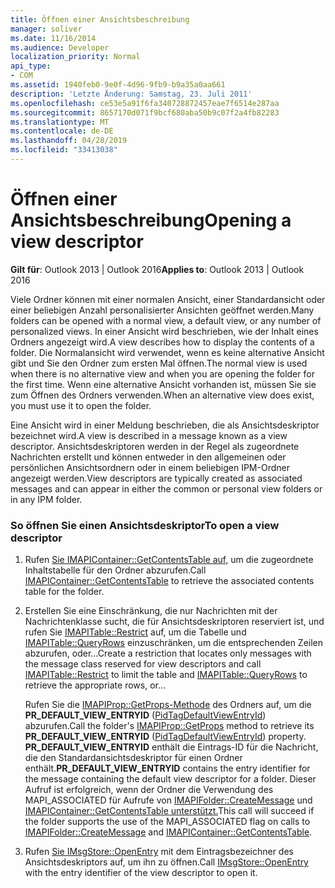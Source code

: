 ```yaml
---
title: Öffnen einer Ansichtsbeschreibung
manager: soliver
ms.date: 11/16/2014
ms.audience: Developer
localization_priority: Normal
api_type:
- COM
ms.assetid: 1940feb0-9e0f-4d96-9fb9-b9a35a0aa661
description: 'Letzte Änderung: Samstag, 23. Juli 2011'
ms.openlocfilehash: ce53e5a91f6fa340728872457eae7f6514e287aa
ms.sourcegitcommit: 8657170d071f9bcf680aba50b9c07f2a4fb82283
ms.translationtype: MT
ms.contentlocale: de-DE
ms.lasthandoff: 04/28/2019
ms.locfileid: "33413038"
---
```

# <a name="opening-a-view-descriptor"></a><span data-ttu-id="ae889-103">Öffnen einer Ansichtsbeschreibung</span><span class="sxs-lookup"><span data-stu-id="ae889-103">Opening a view descriptor</span></span>
  
<span data-ttu-id="ae889-104">**Gilt für**: Outlook 2013 | Outlook 2016</span><span class="sxs-lookup"><span data-stu-id="ae889-104">**Applies to**: Outlook 2013 | Outlook 2016</span></span> 
  
<span data-ttu-id="ae889-105">Viele Ordner können mit einer normalen Ansicht, einer Standardansicht oder einer beliebigen Anzahl personalisierter Ansichten geöffnet werden.</span><span class="sxs-lookup"><span data-stu-id="ae889-105">Many folders can be opened with a normal view, a default view, or any number of personalized views.</span></span> <span data-ttu-id="ae889-106">In einer Ansicht wird beschrieben, wie der Inhalt eines Ordners angezeigt wird.</span><span class="sxs-lookup"><span data-stu-id="ae889-106">A view describes how to display the contents of a folder.</span></span> <span data-ttu-id="ae889-107">Die Normalansicht wird verwendet, wenn es keine alternative Ansicht gibt und Sie den Ordner zum ersten Mal öffnen.</span><span class="sxs-lookup"><span data-stu-id="ae889-107">The normal view is used when there is no alternative view and when you are opening the folder for the first time.</span></span> <span data-ttu-id="ae889-108">Wenn eine alternative Ansicht vorhanden ist, müssen Sie sie zum Öffnen des Ordners verwenden.</span><span class="sxs-lookup"><span data-stu-id="ae889-108">When an alternative view does exist, you must use it to open the folder.</span></span>
  
<span data-ttu-id="ae889-109">Eine Ansicht wird in einer Meldung beschrieben, die als Ansichtsdeskriptor bezeichnet wird.</span><span class="sxs-lookup"><span data-stu-id="ae889-109">A view is described in a message known as a view descriptor.</span></span> <span data-ttu-id="ae889-110">Ansichtsdeskriptoren werden in der Regel als zugeordnete Nachrichten erstellt und können entweder in den allgemeinen oder persönlichen Ansichtsordnern oder in einem beliebigen IPM-Ordner angezeigt werden.</span><span class="sxs-lookup"><span data-stu-id="ae889-110">View descriptors are typically created as associated messages and can appear in either the common or personal view folders or in any IPM folder.</span></span>
  
### <a name="to-open-a-view-descriptor"></a><span data-ttu-id="ae889-111">So öffnen Sie einen Ansichtsdeskriptor</span><span class="sxs-lookup"><span data-stu-id="ae889-111">To open a view descriptor</span></span>
  
1. <span data-ttu-id="ae889-112">Rufen [Sie IMAPIContainer::GetContentsTable auf,](imapicontainer-getcontentstable.md) um die zugeordnete Inhaltstabelle für den Ordner abzurufen.</span><span class="sxs-lookup"><span data-stu-id="ae889-112">Call [IMAPIContainer::GetContentsTable](imapicontainer-getcontentstable.md) to retrieve the associated contents table for the folder.</span></span> 
    
2. <span data-ttu-id="ae889-113">Erstellen Sie eine Einschränkung, die nur Nachrichten mit der Nachrichtenklasse sucht, die für Ansichtsdeskriptoren reserviert ist, und rufen Sie [IMAPITable::Restrict](imapitable-restrict.md) auf, um die Tabelle und [IMAPITable::QueryRows](imapitable-queryrows.md) einzuschränken, um die entsprechenden Zeilen abzurufen, oder...</span><span class="sxs-lookup"><span data-stu-id="ae889-113">Create a restriction that locates only messages with the message class reserved for view descriptors and call [IMAPITable::Restrict](imapitable-restrict.md) to limit the table and [IMAPITable::QueryRows](imapitable-queryrows.md) to retrieve the appropriate rows, or...</span></span>
    
   <span data-ttu-id="ae889-114">Rufen Sie die [IMAPIProp::GetProps-Methode](imapiprop-getprops.md) des Ordners auf, um die **PR_DEFAULT_VIEW_ENTRYID** ([PidTagDefaultViewEntryId](pidtagdefaultviewentryid-canonical-property.md)) abzurufen.</span><span class="sxs-lookup"><span data-stu-id="ae889-114">Call the folder's [IMAPIProp::GetProps](imapiprop-getprops.md) method to retrieve its **PR_DEFAULT_VIEW_ENTRYID** ([PidTagDefaultViewEntryId](pidtagdefaultviewentryid-canonical-property.md)) property.</span></span> <span data-ttu-id="ae889-115">**PR_DEFAULT_VIEW_ENTRYID** enthält die Eintrags-ID für die Nachricht, die den Standardansichtsdeskriptor für einen Ordner enthält.</span><span class="sxs-lookup"><span data-stu-id="ae889-115">**PR_DEFAULT_VIEW_ENTRYID** contains the entry identifier for the message containing the default view descriptor for a folder.</span></span> <span data-ttu-id="ae889-116">Dieser Aufruf ist erfolgreich, wenn der Ordner die Verwendung des MAPI_ASSOCIATED für Aufrufe von [IMAPIFolder::CreateMessage](imapifolder-createmessage.md) und [IMAPIContainer::GetContentsTable unterstützt.](imapicontainer-getcontentstable.md)</span><span class="sxs-lookup"><span data-stu-id="ae889-116">This call will succeed if the folder supports the use of the MAPI_ASSOCIATED flag on calls to [IMAPIFolder::CreateMessage](imapifolder-createmessage.md) and [IMAPIContainer::GetContentsTable](imapicontainer-getcontentstable.md).</span></span>
    
3. <span data-ttu-id="ae889-117">Rufen [Sie IMsgStore::OpenEntry](imsgstore-openentry.md) mit dem Eintragsbezeichner des Ansichtsdeskriptors auf, um ihn zu öffnen.</span><span class="sxs-lookup"><span data-stu-id="ae889-117">Call [IMsgStore::OpenEntry](imsgstore-openentry.md) with the entry identifier of the view descriptor to open it.</span></span> 
    

